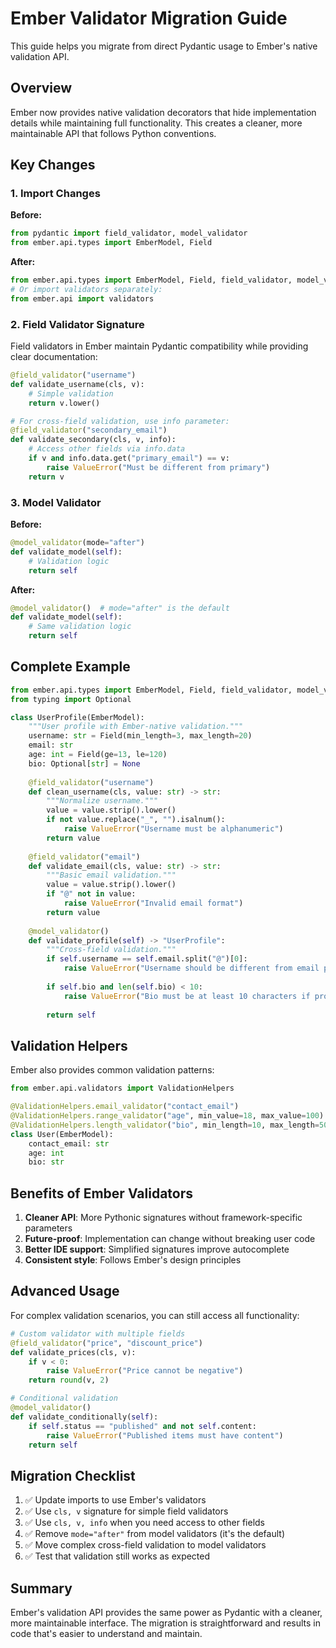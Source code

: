# Ember Validator Migration Guide

This guide helps you migrate from direct Pydantic usage to Ember's native validation API.

## Overview

Ember now provides native validation decorators that hide implementation details while maintaining full functionality. This creates a cleaner, more maintainable API that follows Python conventions.

## Key Changes

### 1. Import Changes

**Before:**
```python
from pydantic import field_validator, model_validator
from ember.api.types import EmberModel, Field
```

**After:**
```python
from ember.api.types import EmberModel, Field, field_validator, model_validator
# Or import validators separately:
from ember.api import validators
```

### 2. Field Validator Signature

Field validators in Ember maintain Pydantic compatibility while providing clear documentation:

```python
@field_validator("username")
def validate_username(cls, v):
    # Simple validation
    return v.lower()

# For cross-field validation, use info parameter:
@field_validator("secondary_email")
def validate_secondary(cls, v, info):
    # Access other fields via info.data
    if v and info.data.get("primary_email") == v:
        raise ValueError("Must be different from primary")
    return v
```

### 3. Model Validator

**Before:**
```python
@model_validator(mode="after")
def validate_model(self):
    # Validation logic
    return self
```

**After:**
```python
@model_validator()  # mode="after" is the default
def validate_model(self):
    # Same validation logic
    return self
```

## Complete Example

```python
from ember.api.types import EmberModel, Field, field_validator, model_validator
from typing import Optional

class UserProfile(EmberModel):
    """User profile with Ember-native validation."""
    username: str = Field(min_length=3, max_length=20)
    email: str
    age: int = Field(ge=13, le=120)
    bio: Optional[str] = None
    
    @field_validator("username")
    def clean_username(cls, value: str) -> str:
        """Normalize username."""
        value = value.strip().lower()
        if not value.replace("_", "").isalnum():
            raise ValueError("Username must be alphanumeric")
        return value
    
    @field_validator("email")
    def validate_email(cls, value: str) -> str:
        """Basic email validation."""
        value = value.strip().lower()
        if "@" not in value:
            raise ValueError("Invalid email format")
        return value
    
    @model_validator()
    def validate_profile(self) -> "UserProfile":
        """Cross-field validation."""
        if self.username == self.email.split("@")[0]:
            raise ValueError("Username should be different from email prefix")
        
        if self.bio and len(self.bio) < 10:
            raise ValueError("Bio must be at least 10 characters if provided")
            
        return self
```

## Validation Helpers

Ember also provides common validation patterns:

```python
from ember.api.validators import ValidationHelpers

@ValidationHelpers.email_validator("contact_email")
@ValidationHelpers.range_validator("age", min_value=18, max_value=100)
@ValidationHelpers.length_validator("bio", min_length=10, max_length=500)
class User(EmberModel):
    contact_email: str
    age: int
    bio: str
```

## Benefits of Ember Validators

1. **Cleaner API**: More Pythonic signatures without framework-specific parameters
2. **Future-proof**: Implementation can change without breaking user code
3. **Better IDE support**: Simplified signatures improve autocomplete
4. **Consistent style**: Follows Ember's design principles

## Advanced Usage

For complex validation scenarios, you can still access all functionality:

```python
# Custom validator with multiple fields
@field_validator("price", "discount_price")
def validate_prices(cls, v):
    if v < 0:
        raise ValueError("Price cannot be negative")
    return round(v, 2)

# Conditional validation
@model_validator()
def validate_conditionally(self):
    if self.status == "published" and not self.content:
        raise ValueError("Published items must have content")
    return self
```

## Migration Checklist

1. ✅ Update imports to use Ember's validators
2. ✅ Use `cls, v` signature for simple field validators
3. ✅ Use `cls, v, info` when you need access to other fields
4. ✅ Remove `mode="after"` from model validators (it's the default)
5. ✅ Move complex cross-field validation to model validators
6. ✅ Test that validation still works as expected

## Summary

Ember's validation API provides the same power as Pydantic with a cleaner, more maintainable interface. The migration is straightforward and results in code that's easier to understand and maintain.